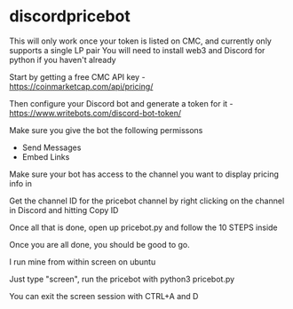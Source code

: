 # discordpricebot

This will only work once your token is listed on CMC, and currently only supports a single LP pair
You will need to install web3 and Discord for python if you haven't already

Start by getting a free CMC API key - https://coinmarketcap.com/api/pricing/

Then configure your Discord bot and generate a token for it - https://www.writebots.com/discord-bot-token/

Make sure you give the bot the following permissons
 - Send Messages
 - Embed Links

Make sure your bot has access to the channel you want to display pricing info in

Get the channel ID for the pricebot channel by right clicking on the channel in Discord and hitting Copy ID

Once all that is done, open up pricebot.py and follow the 10 STEPS inside

Once you are all done, you should be good to go.

I run mine from within screen on ubuntu

Just type "screen", run the pricebot with
  python3 pricebot.py
  
You can exit the screen session with CTRL+A and D
